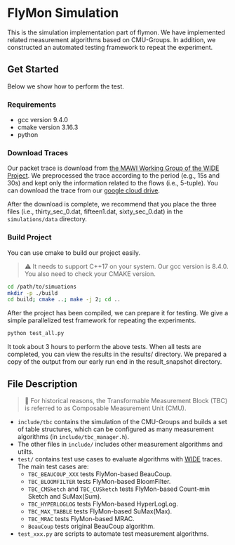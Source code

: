 # FlyMon Simulation

This is the simulation implementation part of flymon. We have implemented related measurement algorithms based on CMU-Groups. In addition, we constructed an automated testing framework to repeat the experiment.

## Get Started

Below we show how to perform the test. 

### Requirements

* gcc version 9.4.0
* cmake version 3.16.3
* python


### Download Traces

Our packet trace is download from [the MAWI Working Group of the WIDE Project](http://mawi.wide.ad.jp/mawi/). 
We preprocessed the trace according to the period (e.g., 15s and 30s) and kept only the information related to the flows (i.e., 5-tuple).
You can download the trace from our [google cloud drive](https://drive.google.com/drive/folders/1vs46_1Tr-k3SZZb-i5r9u0irbcDbL-JJ?usp=sharing).

After the download is complete, we recommend that you place the three files (i.e., thirty_sec_0.dat, fifteen1.dat, sixty_sec_0.dat) in the `simulations/data` directory.

### Build Project

You can use cmake to build our project easily.

> ⚠️ It needs to support C++17 on your system. Our gcc version is 8.4.0. You also need to check your CMAKE version.

```bash
cd /path/to/simuations
mkdir -p ./build
cd build; cmake ..; make -j 2; cd ..
```

After the project has been compiled, we can prepare it for testing. We give a simple parallelized test framework for repeating the experiments.

```bash
python test_all.py
```

It took about 3 hours to perform the above tests. When all tests are completed, you can view the results in the results/ directory. We prepared a copy of the output from our early run end in the result_snapshot directory.

## File Description

> 🔔 For historical reasons, the Transformable Measurement Block (TBC) is referred to as Composable Measurement Unit (CMU).

* `include/tbc` contains the simulation of the CMU-Groups and builds a set of table structures, which can be configured as many measurement algorithms (in `include/tbc_manager.h`).
* The other files in `include/` includes other measurement algorithms and utilts.
* `test/` contains test use cases to evaluate algorithms with [WIDE](http://mawi.wide.ad.jp/mawi/) traces. The main test cases are:
    * `TBC_BEAUCOUP_XXX` tests FlyMon-based BeauCoup.
    * `TBC_BLOOMFILTER` tests FlyMon-based BloomFilter.
    * `TBC_CMSketch` and `TBC_CUSketch` tests FlyMon-based Count-min Sketch and SuMax(Sum).
    * `TBC_HYPERLOGLOG` tests FlyMon-based HyperLogLog.
    * `TBC_MAX_TABBLE` tests FlyMon-based SuMax(Max).
    * `TBC_MRAC` tests FlyMon-based MRAC.
    * `BeauCoup` tests original BeauCoup algorithm.
* `test_xxx.py` are scripts to automate test measurement algorithms.

